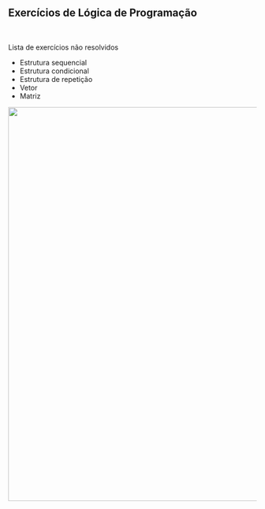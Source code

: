 <h2>Exercícios de Lógica de Programação</h2>
<br>
<p>Lista de exercícios não resolvidos</p>
<ul>
  <li>Estrutura sequencial</li>
  <li>Estrutura condicional</li>
  <li>Estrutura de repetição</li>
  <li>Vetor</li>
  <li>Matriz</li>
</ul>
<img src="https://images-na.ssl-images-amazon.com/images/I/81HITrV4GXL.jpg" height=800 width=600 >
